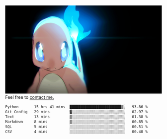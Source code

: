 [gif]: https://raw.githubusercontent.com/uysalserkan/uysalserkan/master/charmander-2.gif

![gif]
Feel free to [contact me.](mailto:uysalserkan08@gmail.com)
<!--
<div align="center">
<p>Profile Visitor Counter</p>
<img src="https://profile-counter.glitch.me/uysalserkan/count.svg" alt="hit counter" align="center">
</div>
-->
<!--START_SECTION:waka-->

```text
Python       15 hrs 41 mins  ███████████████████████▒░   93.86 %
Git Config   29 mins         ▓░░░░░░░░░░░░░░░░░░░░░░░░   02.97 %
Text         13 mins         ▒░░░░░░░░░░░░░░░░░░░░░░░░   01.38 %
Markdown     8 mins          ▒░░░░░░░░░░░░░░░░░░░░░░░░   00.85 %
SQL          5 mins          ░░░░░░░░░░░░░░░░░░░░░░░░░   00.51 %
CSV          4 mins          ░░░░░░░░░░░░░░░░░░░░░░░░░   00.40 %
```

<!--END_SECTION:waka-->

